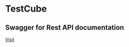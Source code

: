 # TestCube

## Swagger for Rest API documentation
[Visit](http://localhost:8080/swagger-ui/index.html)